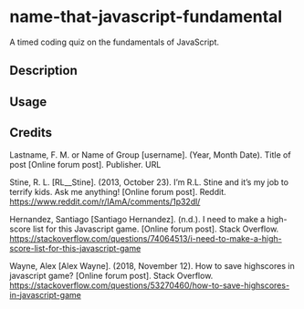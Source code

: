 # name-that-javascript-fundamental
A timed coding quiz on the fundamentals of JavaScript.

## Description


## Usage




## Credits

Lastname, F. M. or Name of Group [username]. (Year, Month Date). Title of post [Online forum post]. Publisher. URL

Stine, R. L. [RL__Stine]. (2013, October 23). I’m R.L. Stine and it’s my job to terrify kids. Ask me anything! [Online forum post]. Reddit. https://www.reddit.com/r/IAmA/comments/1p32dl/

Hernandez, Santiago [Santiago Hernandez]. (n.d.). I need to make a high-score list for this Javascript game. [Online forum post]. Stack Overflow. https://stackoverflow.com/questions/74064513/i-need-to-make-a-high-score-list-for-this-javascript-game 

Wayne, Alex [Alex Wayne]. (2018, November 12). How to save highscores in javascript game? [Online forum post]. Stack Overflow. https://stackoverflow.com/questions/53270460/how-to-save-highscores-in-javascript-game